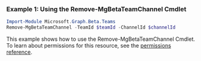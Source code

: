 ### Example 1: Using the Remove-MgBetaTeamChannel Cmdlet
```powershell
Import-Module Microsoft.Graph.Beta.Teams
Remove-MgBetaTeamChannel -TeamId $teamId -ChannelId $channelId
```
This example shows how to use the Remove-MgBetaTeamChannel Cmdlet.
To learn about permissions for this resource, see the [permissions reference](/graph/permissions-reference).
